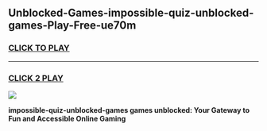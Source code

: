 
## Unblocked-Games-impossible-quiz-unblocked-games-Play-Free-ue70m
<h3>
<a href="https://premium76.site?title=impossible-quiz-unblocked-games&ref=10A">CLICK TO PLAY</a></h3>
<hr>

<h3>
<a href="https://premium76.site?title=impossible-quiz-unblocked-games&ref=10A">CLICK 2 PLAY</a>
  
</h3>

<a href="https://premium76.site?title=impossible-quiz-unblocked-games&ref=10A"><img src="https://clearcache.store/games.png"></a>


**impossible-quiz-unblocked-games games unblocked: Your Gateway to Fun and Accessible Online Gaming**
